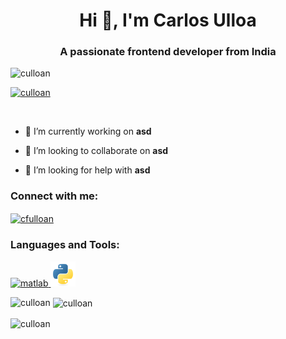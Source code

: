<h1 align="center">Hi 👋, I'm Carlos Ulloa</h1>
<h3 align="center">A passionate frontend developer from India</h3>

<p align="left"> <img src="https://komarev.com/ghpvc/?username=culloan&label=Profile%20views&color=0e75b6&style=flat" alt="culloan" /> </p>

<p align="left"> <a href="https://github.com/ryo-ma/github-profile-trophy"><img src="https://github-profile-trophy.vercel.app/?username=culloan" alt="culloan" /></a> </p>

<p align="left"> <a href="https://twitter.com/" target="blank"><img src="https://img.shields.io/twitter/follow/?logo=twitter&style=for-the-badge" alt="" /></a> </p>

- 🔭 I’m currently working on **asd**

- 👯 I’m looking to collaborate on **asd**

- 🤝 I’m looking for help with **asd**

<h3 align="left">Connect with me:</h3>
<p align="left">
<a href="https://linkedin.com/in/cfulloan" target="blank"><img align="center" src="https://raw.githubusercontent.com/rahuldkjain/github-profile-readme-generator/master/src/images/icons/Social/linked-in-alt.svg" alt="cfulloan" height="30" width="40" /></a>
</p>

<h3 align="left">Languages and Tools:</h3>
<p align="left"> <a href="https://www.mathworks.com/" target="_blank" rel="noreferrer"> <img src="https://upload.wikimedia.org/wikipedia/commons/2/21/Matlab_Logo.png" alt="matlab" width="40" height="40"/> </a> <a href="https://www.python.org" target="_blank" rel="noreferrer"> <img src="https://raw.githubusercontent.com/devicons/devicon/master/icons/python/python-original.svg" alt="python" width="40" height="40"/> </a> </p>

<p><img align="left" src="https://github-readme-stats.vercel.app/api/top-langs?username=culloan&show_icons=true&locale=en&layout=compact" alt="culloan" /></p>

<p>&nbsp;<img align="center" src="https://github-readme-stats.vercel.app/api?username=culloan&show_icons=true&locale=en" alt="culloan" /></p>

<p><img align="center" src="https://github-readme-streak-stats.herokuapp.com/?user=culloan&" alt="culloan" /></p>

